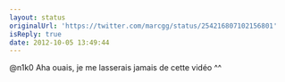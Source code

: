 ```yaml
---
layout: status
originalUrl: 'https://twitter.com/marcgg/status/254216807102156801'
isReply: true
date: 2012-10-05 13:49:44
---
```


@n1k0 Aha ouais, je me lasserais jamais de cette vidéo ^^

